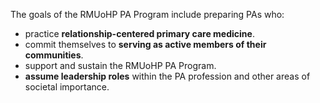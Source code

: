 The goals of the RMUoHP PA Program include preparing PAs who:

- practice **relationship-centered primary care medicine**.
- commit themselves to **serving as active members of their communities**.
- support and sustain the RMUoHP PA Program.
- **assume leadership roles** within the PA profession and other areas of societal importance.